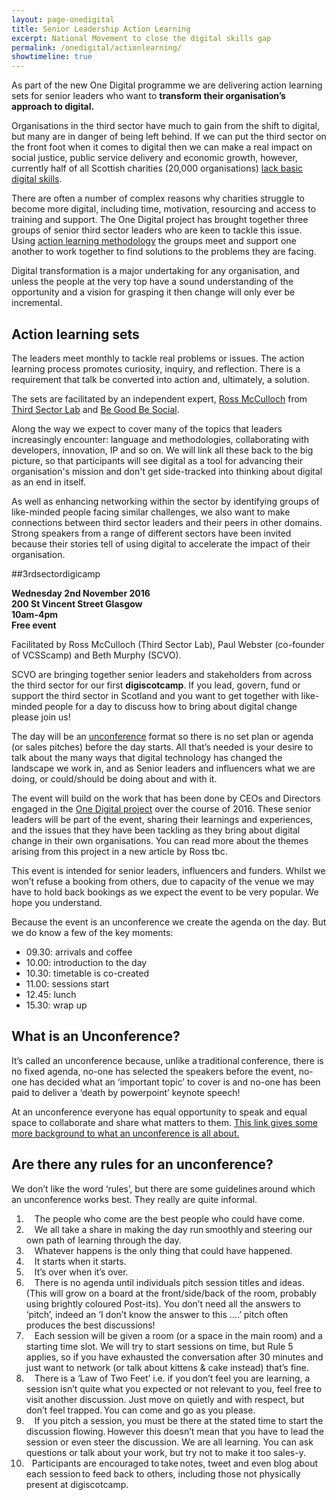 ```yaml
---
layout: page-onedigital
title: Senior Leadership Action Learning
excerpt: National Movement to close the digital skills gap
permalink: /onedigital/actionlearning/
showtimeline: true
---
```


As part of the new One Digital programme we are delivering action learning sets for senior leaders who want to <strong>transform their organisation’s approach to digital.</strong>  

Organisations in the third sector have much to gain from the shift to digital, but many are in danger of being left behind. If we can put the third sector on the front foot when it comes to digital then we can make a real impact on social justice, public service delivery and economic growth, however, currently half of all Scottish charities (20,000 organisations) [lack basic digital skills](/images/infographic-2015-white.png).

There are often a number of complex reasons why charities struggle to become more digital, including time, motivation, resourcing and access to training and support. The One Digital project has brought together three groups of senior third sector leaders who are keen to tackle this issue. Using [action learning methodology](https://en.wikipedia.org/wiki/Action_learning) the groups meet and support one another to work together to find solutions to the problems they are facing.

Digital transformation is a major undertaking for any organisation, and unless the people at the very top have a sound understanding of the opportunity and a vision for grasping it then change will only ever be incremental.

## Action learning sets

The leaders meet monthly to tackle real problems or issues. The action learning process promotes curiosity, inquiry, and reflection. There is a requirement that talk be converted into action and, ultimately, a solution.

The sets are facilitated by an independent expert, [Ross McCulloch](https://twitter.com/ThirdSectorLab) from [Third Sector Lab](http://thirdsectorlab.co.uk/) and [Be Good Be Social](http://begoodbesocial.org.uk/).

Along the way we expect to cover many of the topics that leaders increasingly encounter: language and methodologies, collaborating with developers, innovation, IP and so on. We will link all these back to the big picture, so that participants will see digital as a tool for advancing their organisation's mission and don't get side-tracked into thinking about digital as an end in itself.  

As well as enhancing networking within the sector by identifying groups of like-minded people facing similar challenges, we also want to make connections between third sector leaders and their peers in other domains. Strong speakers from a range of different sectors have been invited because their stories tell of using digital to accelerate the impact of their organisation.  

##3rdsectordigicamp 

<strong>Wednesday 2nd November 2016<br> 
200 St Vincent Street Glasgow<br> 
10am-4pm<br> 
Free event</strong> 

Facilitated by Ross McCulloch (Third Sector Lab), Paul Webster (co-founder of VCSScamp) and Beth Murphy (SCVO). 

SCVO are bringing together senior leaders and stakeholders from across the third sector for our first <strong>digiscotcamp</strong>. If you lead, govern, fund or support the third sector in Scotland and you want to get together with like-minded people for a day to discuss how to bring about digital change please join us! 

The day will be an [unconference](https://en.wikipedia.org/wiki/Unconference) format so there is no set plan or agenda (or sales pitches) before the day starts. All that’s needed is your desire to talk about the many ways that digital technology has changed the landscape we work in, and as Senior leaders and influencers what we are doing, or could/should be doing about and with it. 

The event will build on the work that has been done by CEOs and Directors engaged in the [One Digital project](http://digital.scvo.org.uk/onedigital/) over the course of 2016. These senior leaders will be part of the event, sharing their learnings and experiences, and the issues that they have been tackling as they bring about digital change in their own organisations. You can read more about the themes arising from this project in a new article by Ross tbc.

This event is intended for senior leaders, influencers and funders. Whilst we won’t refuse a booking from others, due to capacity of the venue we may have to hold back bookings as we expect the event to be very popular. We hope you understand. 

Because the event is an unconference we create the agenda on the day. But we do know a few of the key moments: 
 
- 09.30: arrivals and coffee 
- 10.00: introduction to the day  
- 10.30: timetable is co-created 
- 11.00: sessions start 
- 12.45: lunch  
- 15.30: wrap up 

## What is an Unconference?  

It’s called an unconference because, unlike a traditional conference, there is no fixed agenda, no-one has selected the speakers before the event, no-one has decided what an ‘important topic’ to cover is and no-one has been paid to deliver a ‘death by powerpoint’ keynote speech! 

At an unconference everyone has equal opportunity to speak and equal space to collaborate and share what matters to them.
[This link gives some more background to what an unconference is all about.](https://en.wikipedia.org/wiki/Unconference)

## Are there any rules for an unconference? 

We don’t like the word ‘rules’, but there are some guidelines around which an unconference works best. They really are quite informal. 

1)     The people who come are the best people who could have come.<br> 
2)     We all take a share in making the day run smoothly and steering our own path of learning through the day.<br> 
3)     Whatever happens is the only thing that could have happened.<br> 
4)     It starts when it starts.<br> 
5)     It’s over when it’s over.<br> 
6)     There is no agenda until individuals pitch session titles and ideas. (This will grow on a board at the front/side/back of the room, probably using brightly coloured Post-its). You don’t need all the answers to ‘pitch’, indeed an ‘I don’t know the answer to this ….’ pitch often produces the best discussions!<br> 
7)     Each session will be given a room (or a space in the main room) and a starting time slot. We will try to start sessions on time, but Rule 5 applies, so if you have exhausted the conversation after 30 minutes and just want to network (or talk about kittens & cake instead) that’s fine.<br> 
8)     There is a ‘Law of Two Feet’ i.e. if you don’t feel you are learning, a session isn’t quite what you expected or not relevant to you, feel free to visit another discussion. Just move on quietly and with respect, but don’t feel trapped. You can come and go as you please.<br> 
9)     If you pitch a session, you must be there at the stated time to start the discussion flowing. However this doesn’t mean that you have to lead the session or even steer the discussion. We are all learning. You can ask questions or talk about your work, but try not to make it too sales-y.<br> 
10)    Participants are encouraged to take notes, tweet and even blog about each session to feed back to others, including those not physically present at digiscotcamp. 
 


